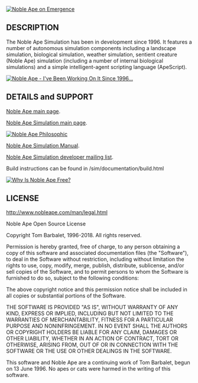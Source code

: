 [![Noble Ape on Emergence](http://i.ytimg.com/vi/BdANrTDer9c/default.jpg)](//www.youtube.com/watch?v=BdANrTDer9c "Noble Ape on Emergence")

## DESCRIPTION

The Noble Ape Simulation has been in development since 1996. It features a number of autonomous simulation components including a landscape simulation, biological simulation, weather simulation, sentient creature (Noble Ape) simulation (including a number of internal biological simulations) and a simple intelligent-agent scripting language (ApeScript).

[![Noble Ape - I've Been Working On It Since 1996...](//i.ytimg.com/vi/xmieOO623wY/default.jpg)](//www.youtube.com/watch?v=xmieOO623wY "Noble Ape - I've Been Working On It Since 1996...")

## DETAILS and SUPPORT

[Noble Ape main page](http://www.nobleape.com/).

[Noble Ape Simulation main page](http://www.nobleape.com/sim/).

[![Noble Ape Philosophic](http://i.ytimg.com/vi//vi/zXDenS8mO70/default.jpg)](//www.youtube.com/watch?v=zXDenS8mO70 "Noble Ape Philosophic")

[Noble Ape Simulation Manual](http://www.nobleape.com/man/).

[Noble Ape Simulation developer mailing list](http://www.nobleape.com/mailman/listinfo/developer_nobleape.com).

Build instructions can be found in /sim/documentation/build.html

[![Why Is Noble Ape Free?](http://i.ytimg.com/vi/M8-BrQTYV20/hqdefault.jpg)](//www.youtube.com/watch?v=M8-BrQTYV20 "Why Is Noble Ape Free?")

## LICENSE

http://www.nobleape.com/man/legal.html

Noble Ape Open Source License

Copyright Tom Barbalet, 1996-2018. All rights reserved.

Permission is hereby granted, free of charge, to any person obtaining a copy of this software and associated documentation files (the "Software"), to deal in the Software without restriction, including without limitation the rights to use, copy, modify, merge, publish, distribute, sublicense, and/or sell copies of the Software, and to permit persons to whom the Software is furnished to do so, subject to the following conditions:

The above copyright notice and this permission notice shall be included in all copies or substantial portions of the Software.

THE SOFTWARE IS PROVIDED "AS IS", WITHOUT WARRANTY OF ANY KIND, EXPRESS OR IMPLIED, INCLUDING BUT NOT LIMITED TO THE WARRANTIES OF MERCHANTABILITY, FITNESS FOR A PARTICULAR PURPOSE AND NONINFRINGEMENT. IN NO EVENT SHALL THE AUTHORS OR COPYRIGHT HOLDERS BE LIABLE FOR ANY CLAIM, DAMAGES OR OTHER LIABILITY, WHETHER IN AN ACTION OF CONTRACT, TORT OR OTHERWISE, ARISING FROM, OUT OF OR IN CONNECTION WITH THE SOFTWARE OR THE USE OR OTHER DEALINGS IN THE SOFTWARE.

This software and Noble Ape are a continuing work of Tom Barbalet, begun on 13 June 1996. No apes or cats were harmed in the writing of this software.
